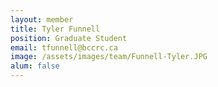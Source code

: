 ```yaml
---
layout: member
title: Tyler Funnell
position: Graduate Student
email: tfunnell@bccrc.ca
image: /assets/images/team/Funnell-Tyler.JPG
alum: false
---
```

